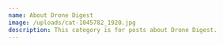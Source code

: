 ```yaml
---
name: About Drone Digest
image: /uploads/cat-1045782_1920.jpg
description: This category is for posts about Drone Digest.
---
```

